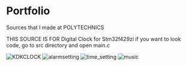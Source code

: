 # Portfolio
Sources that I made at POLYTECHNICS



THIS SOURCE IS FOR Digital Clock for Stm32f429zi 
if you want to look code, go to src directory and open main.c


![KDKCLOCK](https://user-images.githubusercontent.com/101620585/165197160-8c6d119a-63ea-4f95-9faf-e315948e51d0.jpg)
![alarmsetting](https://user-images.githubusercontent.com/101620585/165197182-5baca7e6-d1f8-4015-b193-17fd1c4c3781.jpg)
![time_setting](https://user-images.githubusercontent.com/101620585/165197190-1e765959-384c-43a6-a5cb-90277f1f09fc.jpg)
![music](https://user-images.githubusercontent.com/101620585/165197199-59769568-2328-40c9-b8df-e8eb1619f77b.jpg)
